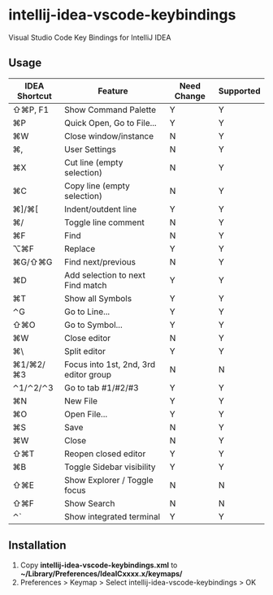 # intellij-idea-vscode-keybindings
Visual Studio Code Key Bindings for IntelliJ IDEA

## Usage

IDEA Shortcut|Feature|Need Change|Supported
-------------|-------|-----------|---------
⇧⌘P, F1|Show Command Palette|Y|Y
⌘P|Quick Open, Go to File...|Y|Y
⌘W|Close window/instance |N|Y
⌘, |User Settings |N|Y
⌘X|Cut line (empty selection) |N|Y
⌘C|Copy line (empty selection) |N|Y
⌘]/⌘[|Indent/outdent line|Y|Y
⌘/|Toggle line comment |N|Y
⌘F|Find|N|Y
⌥⌘F|Replace|Y|Y
⌘G/⇧⌘G|Find next/previous|N|Y
⌘D|Add selection to next Find match |Y|Y
⌘T|Show all Symbols |Y|Y
⌃G|Go to Line... |Y|Y
⇧⌘O |Go to Symbol... |Y|Y
⌘W|Close editor|N|Y
⌘\\ |Split editor|Y|Y
⌘1/⌘2/⌘3|Focus into 1st, 2nd, 3rd editor group|N|N
⌃1/⌃2/⌃3|Go to tab #1/#2/#3|Y|Y
⌘N|New File|Y|Y
⌘O|Open File...|Y|Y
⌘S|Save|N|Y
⌘W|Close|N|Y
⇧⌘T|Reopen closed editor|Y|Y
⌘B|Toggle Sidebar visibility|Y|Y
⇧⌘E|Show Explorer / Toggle focus|N|N
⇧⌘F|Show Search|N|N
⌃`|Show integrated terminal|Y|Y


## Installation
1. Copy **intellij-idea-vscode-keybindings.xml** to **~/Library/Preferences/IdeaICxxxx.x/keymaps/**
2. Preferences > Keymap > Select intellij-idea-vscode-keybindings > OK
